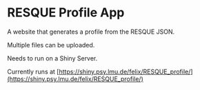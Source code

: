 # RESQUE Profile App
A website that generates a profile from the RESQUE JSON.

Multiple files can be uploaded.

Needs to run on a Shiny Server.

Currently runs at [https://shiny.psy.lmu.de/felix/RESQUE_profile/](https://shiny.psy.lmu.de/felix/RESQUE_profile/)
